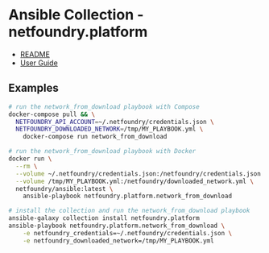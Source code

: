 # Ansible Collection - netfoundry.platform

* [README](./netfoundry.platform/README.md)
* [User Guide](https://developer.netfoundry.io/guides/ansible)

## Examples

```bash
# run the network_from_download playbook with Compose
docker-compose pull && \
  NETFOUNDRY_API_ACCOUNT=~/.netfoundry/credentials.json \
  NETFOUNDRY_DOWNLOADED_NETWORK=/tmp/MY_PLAYBOOK.yml \
    docker-compose run network_from_download
```

```bash
# run the network_from_download playbook with Docker
docker run \
  --rm \
  --volume ~/.netfoundry/credentials.json:/netfoundry/credentials.json \
  --volume /tmp/MY_PLAYBOOK.yml:/netfoundry/downloaded_network.yml \
  netfoundry/ansible:latest \
    ansible-playbook netfoundry.platform.network_from_download
```

```bash
# install the collection and run the network_from_download playbook
ansible-galaxy collection install netfoundry.platform
ansible-playbook netfoundry.platform.network_from_download \
    -e netfoundry_credentials=~/.netfoundry/credentials.json \
    -e netfoundry_downloaded_network=/tmp/MY_PLAYBOOK.yml
```

